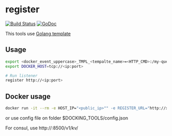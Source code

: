 # register 
[![Build Status](https://travis-ci.org/docking-tools/register.svg?branch=master)](https://travis-ci.org/docking-tools/register)
[![GoDoc](https://godoc.org/github.com/docking-tools/register?status.svg)](https://godoc.org/github.com/docking-tools/register)

This tools use  [Golang template](https://golang.org/pkg/text/template/)
## Usage
```sh
export <docker_event_uppercase>_TMPL_<tempalte_name>=<HTTP_CMD>:/my-query data
export DOCKER_HOST=tcp://<ip:port>

# Run listener
register http://<ip:port>
```
## Docker usage
```sh
docker run -it --rm -e HOST_IP="<public_ip>"" -e REGISTER_URL="http://xx.xx.xx.xx:xxxx" -e DOCKER_URL="" dockingtools/register:latest 
```
or use config file on folder $DOCKING_TOOLS/config.json

For consul, use http://<ip>:8500/v1/kv/<path>

